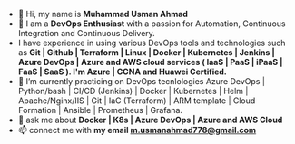 - 👋 Hi, my name is **Muhammad Usman Ahmad**
- 👀 I am a **DevOps Enthusiast** with a passion for Automation, Continuous Integration and Continuous Delivery.
-  I have experience in using various DevOps tools and technologies such as **Git | Github | Terraform | Linux | Docker | Kubernetes | 
Jenkins | Azure DevOps | Azure and AWS cloud services ( IaaS | PaaS | iPaaS | FaaS | SaaS ). I'm Azure | CCNA and Huawei Certified.** 
- 🌱 I’m currently practicing on DevOps tecnlologies Azure DevOps | Python/bash | CI/CD (Jenkins) | Docker | Kubernetes | Helm | Apache/Nginx/IIS | Git | IaC (Terraform) | ARM template | Cloud Formation | Ansible | Prometheus | Grafana.
- 💞️ ask me about **Docker | K8s | Azure DevOps | Azure and AWS Cloud**
- 📫 connect me with **my email m.usmanahmad778@gmail.com**

<!---
usman-ahmad-22/usman-ahmad-22 is a ✨ special ✨ repository because its `README.md` (this file) appears on your GitHub profile.
You can click the Preview link to take a look at your changes.
--->
